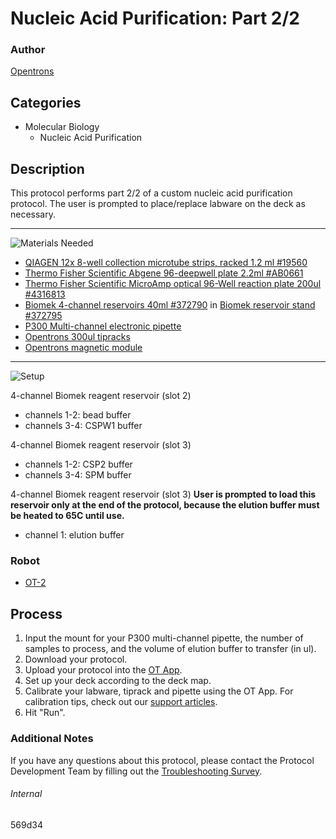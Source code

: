 # Nucleic Acid Purification: Part 2/2

### Author
[Opentrons](https://opentrons.com/)

## Categories
* Molecular Biology
	* Nucleic Acid Purification


## Description
This protocol performs part 2/2 of a custom nucleic acid purification protocol. The user is prompted to place/replace labware on the deck as necessary.

---
![Materials Needed](https://s3.amazonaws.com/opentrons-protocol-library-website/custom-README-images/001-General+Headings/materials.png)

* [QIAGEN 12x 8-well collection microtube strips, racked 1.2 ml #19560](https://www.qiagen.com/us/products/discovery-and-translational-research/lab-essentials/plastics/collection-microtubes/#orderinginformation)
* [Thermo Fisher Scientific Abgene 96-deepwell plate 2.2ml #AB0661](https://www.thermofisher.com/order/catalog/product/AB0661)
* [Thermo Fisher Scientific MicroAmp optical 96-Well reaction plate 200ul #4316813](https://www.thermofisher.com/order/catalog/product/4316813)
* [Biomek 4-channel reservoirs 40ml #372790](https://us.vwr.com/store/product/4694729/biomek-modular-reservoirs-beckman-coulter) in [Biomek reservoir stand #372795](https://www.beckman.com/supplies/reservoirs/)
* [P300 Multi-channel electronic pipette](https://shop.opentrons.com/collections/ot-2-pipettes/products/8-channel-electronic-pipette?variant=5984202489885)
* [Opentrons 300ul tipracks](https://shop.opentrons.com/collections/opentrons-tips/products/opentrons-300ul-tips)
* [Opentrons magnetic module](https://shop.opentrons.com/collections/hardware-modules/products/magdeck)

---
![Setup](https://s3.amazonaws.com/opentrons-protocol-library-website/custom-README-images/001-General+Headings/Setup.png)

4-channel Biomek reagent reservoir (slot 2)
* channels 1-2: bead buffer
* channels 3-4: CSPW1 buffer

4-channel Biomek reagent reservoir (slot 3)
* channels 1-2: CSP2 buffer
* channels 3-4: SPM buffer

4-channel Biomek reagent reservoir (slot 3) **User is prompted to load this reservoir only at the end of the protocol, because the elution buffer must be heated to 65C until use.**
* channel 1: elution buffer

### Robot
* [OT-2](https://opentrons.com/ot-2)

## Process
1. Input the mount for your P300 multi-channel pipette, the number of samples to process, and the volume of elution buffer to transfer (in ul).
2. Download your protocol.
3. Upload your protocol into the [OT App](https://opentrons.com/ot-app).
4. Set up your deck according to the deck map.
5. Calibrate your labware, tiprack and pipette using the OT App. For calibration tips, check out our [support articles](https://support.opentrons.com/en/collections/1559720-guide-for-getting-started-with-the-ot-2).
6. Hit "Run".

### Additional Notes
If you have any questions about this protocol, please contact the Protocol Development Team by filling out the [Troubleshooting Survey](https://protocol-troubleshooting.paperform.co/).

###### Internal
569d34

